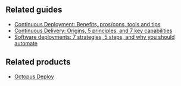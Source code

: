 ## Related guides
- [Continuous Deployment: Benefits, pros/cons, tools and tips](https://octopus.com/devops/continuous-deployment/)
- [Continuous Delivery: Origins, 5 principles, and 7 key capabilities](https://octopus.com/devops/continuous-delivery/)
- [Software deployments: 7 strategies, 5 steps, and why you should automate](https://octopus.com/devops/software-deployments/)

## Related products
- [Octopus Deploy](https://octopus.com)
